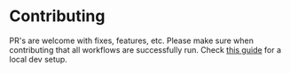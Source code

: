 # Contributing

PR's are welcome with fixes, features, etc.
Please make sure when contributing that all workflows are successfully run.
Check [this guide](https://github.com/casperiv0/home-inventory/tree/main/docs) for a local dev setup.
